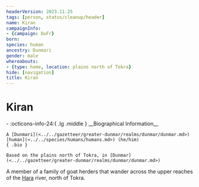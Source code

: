 ```yaml
---
headerVersion: 2023.11.25
tags: [person, status/cleanup/header]
name: Kiran
campaignInfo:
- {campaign: DuFr}
born:
species: human
ancestry: Dunmari
gender: male
whereabouts:
- {type: home, location: plains north of Tokra}
hide: [navigation]
title: Kiran
---
```

# Kiran
<div class="grid cards ext-narrow-margin ext-one-column" markdown>
- :octicons-info-24:{ .lg .middle } __Biographical Information__

    A [Dunmari](<../../gazetteer/greater-dunmar/realms/dunmar/dunmar.md>) [human](<../../species/humans/humans.md>) (he/him)  
    { .bio }

    Based on the plains north of Tokra, in [Dunmar](<../../gazetteer/greater-dunmar/realms/dunmar/dunmar.md>)
</div>




A member of a family of goat herders that wander across the upper reaches of the [Hara](<../../gazetteer/greater-dunmar/rivers/hara-watershed/hara.md>) river, north of Tokra. 
